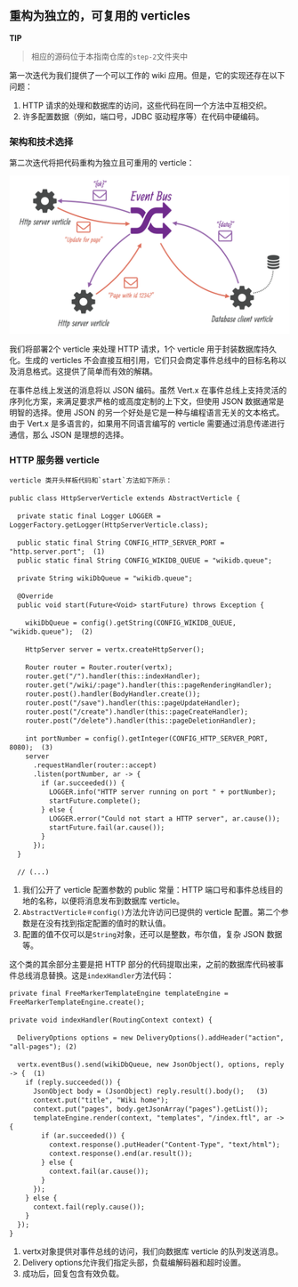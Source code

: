 ## 重构为独立的，可复用的 verticles

**TIP**
>相应的源码位于本指南仓库的`step-2`文件夹中

第一次迭代为我们提供了一个可以工作的 wiki 应用。但是，它的实现还存在以下问题：
 
1. HTTP 请求的处理和数据库的访问，这些代码在同一个方法中互相交织。
2. 许多配置数据（例如，端口号，JDBC 驱动程序等）在代码中硬编码。

### 架构和技术选择

第二次迭代将把代码重构为独立且可重用的 verticle：

![verticles-refactoring.png](images/verticles-refactoring.png)

我们将部署2个 verticle 来处理 HTTP 请求，1个 verticle 用于封装数据库持久化。生成的 verticles 不会直接互相引用，它们只会商定事件总线中的目标名称以及消息格式。这提供了简单而有效的解耦。

在事件总线上发送的消息将以 JSON 编码。虽然 Vert.x 在事件总线上支持灵活的序列化方案，来满足要求严格的或高度定制的上下文，但使用 JSON 数据通常是明智的选择。使用 JSON 的另一个好处是它是一种与编程语言无关的文本格式。由于 Vert.x 是多语言的，如果用不同语言编写的 verticle 需要通过消息传递进行通信，那么 JSON 是理想的选择。

### HTTP 服务器  verticle

	verticle 类开头样板代码和`start`方法如下所示：
	
	public class HttpServerVerticle extends AbstractVerticle {
	
	  private static final Logger LOGGER = LoggerFactory.getLogger(HttpServerVerticle.class);
	
	  public static final String CONFIG_HTTP_SERVER_PORT = "http.server.port";  (1)
	  public static final String CONFIG_WIKIDB_QUEUE = "wikidb.queue";
	
	  private String wikiDbQueue = "wikidb.queue";
	
	  @Override
	  public void start(Future<Void> startFuture) throws Exception {
	
	    wikiDbQueue = config().getString(CONFIG_WIKIDB_QUEUE, "wikidb.queue");  (2)
	
	    HttpServer server = vertx.createHttpServer();
	
	    Router router = Router.router(vertx);
	    router.get("/").handler(this::indexHandler);
	    router.get("/wiki/:page").handler(this::pageRenderingHandler);
	    router.post().handler(BodyHandler.create());
	    router.post("/save").handler(this::pageUpdateHandler);
	    router.post("/create").handler(this::pageCreateHandler);
	    router.post("/delete").handler(this::pageDeletionHandler);
	
	    int portNumber = config().getInteger(CONFIG_HTTP_SERVER_PORT, 8080);  (3)
	    server
	      .requestHandler(router::accept)
	      .listen(portNumber, ar -> {
	        if (ar.succeeded()) {
	          LOGGER.info("HTTP server running on port " + portNumber);
	          startFuture.complete();
	        } else {
	          LOGGER.error("Could not start a HTTP server", ar.cause());
	          startFuture.fail(ar.cause());
	        }
	      });
	  }
	
	  // (...)

1. 我们公开了 verticle 配置参数的 public 常量：HTTP 端口号和事件总线目的地的名称，以便将消息发布到数据库 verticle。
2. `AbstractVerticle＃config()`方法允许访问已提供的 verticle 配置。第二个参数是在没有找到指定配置的值时的默认值。
3. 配置的值不仅可以是`String`对象，还可以是整数，布尔值，复杂 JSON 数据等。

这个类的其余部分主要是把 HTTP 部分的代码提取出来，之前的数据库代码被事件总线消息替换。这是`indexHandler`方法代码：

	private final FreeMarkerTemplateEngine templateEngine = FreeMarkerTemplateEngine.create();
	
	private void indexHandler(RoutingContext context) {
	
	  DeliveryOptions options = new DeliveryOptions().addHeader("action", "all-pages"); (2)
	
	  vertx.eventBus().send(wikiDbQueue, new JsonObject(), options, reply -> {  (1)
	    if (reply.succeeded()) {
	      JsonObject body = (JsonObject) reply.result().body();   (3)
	      context.put("title", "Wiki home");
	      context.put("pages", body.getJsonArray("pages").getList());
	      templateEngine.render(context, "templates", "/index.ftl", ar -> {
	        if (ar.succeeded()) {
	          context.response().putHeader("Content-Type", "text/html");
	          context.response().end(ar.result());
	        } else {
	          context.fail(ar.cause());
	        }
	      });
	    } else {
	      context.fail(reply.cause());
	    }
	  });
	}

1. vertx对象提供对事件总线的访问，我们向数据库 verticle 的队列发送消息。
2. Delivery options允许我们指定头部，负载编解码器和超时设置。
3. 成功后，回复包含有效负载。